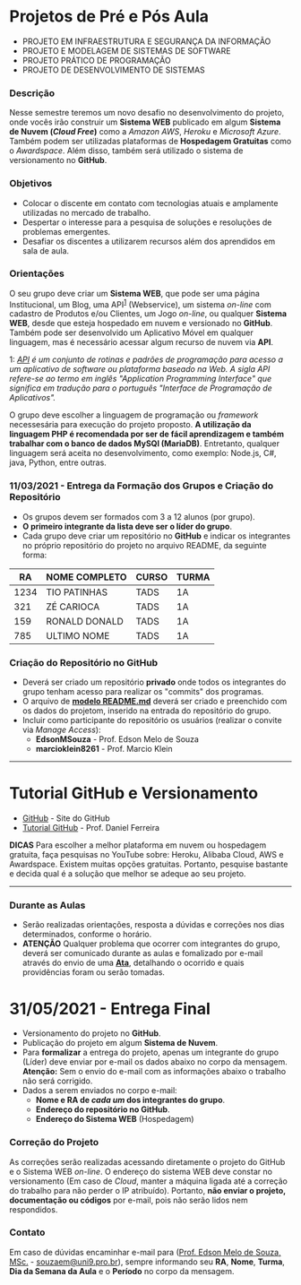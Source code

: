 # Projetos de Pré e Pós Aula
* PROJETO EM INFRAESTRUTURA E SEGURANÇA DA INFORMAÇÃO
* PROJETO E MODELAGEM DE SISTEMAS DE SOFTWARE
* PROJETO PRÁTICO DE PROGRAMAÇÃO
* PROJETO DE DESENVOLVIMENTO DE SISTEMAS

### Descrição
Nesse semestre teremos um novo desafio no desenvolvimento do projeto, onde vocês irão construir um **Sistema WEB** publicado em algum **Sistema de Nuvem (*Cloud Free*)** como a *Amazon AWS*, *Heroku* e *Microsoft Azure*. Também podem ser utilizadas plataformas de **Hospedagem Gratuitas** como o *Awardspace*. Além disso, também será utilizado o sistema de versionamento no **GitHub**. 

### Objetivos
* Colocar o discente em contato com tecnologias atuais e amplamente utilizadas no mercado de trabalho.
* Despertar o interesse para a pesquisa de soluções e resoluções de problemas emergentes.
* Desafiar os discentes a utilizarem recursos além dos aprendidos em sala de aula.

### Orientações
O seu grupo deve criar um **Sistema WEB**, que pode ser uma página Institucional, um Blog, uma API<sup>[1](#myfootnote1)</sup> (Webservice), um sistema *on-line* com cadastro de Produtos e/ou Clientes, um Jogo *on-line*, ou qualquer **Sistema WEB**, desde que esteja hospedado em nuvem e versionado no **GitHub**. Também pode ser desenvolvido um Aplicativo Móvel em qualquer linguagem, mas é necessário acessar algum recurso de nuvem via **API**.

<a name="myfootnote1">1</a>: *[API](https://www.techtudo.com.br/listas/2020/06/o-que-e-api-e-para-que-serve-cinco-perguntas-e-respostas.ghtml) é um conjunto de rotinas e padrões de programação para acesso a um aplicativo de software ou plataforma baseado na Web. A sigla API refere-se ao termo em inglês "Application Programming Interface" que significa em tradução para o português "Interface de Programação de Aplicativos".*

O grupo deve escolher a linguagem de programação ou *framework* necessesária para execução do projeto proposto. **A utilização da linguagem PHP é recomendada por ser de fácil aprendizagem e também trabalhar com o banco de dados MySQl (MariaDB)**. Entretanto, qualquer linguagem será aceita no desenvolvimento, como exemplo: Node.js, C#, java, Python, entre outras.

### **11/03/2021** - Entrega da Formação dos Grupos e Criação do Repositório 
* Os grupos devem ser formados com 3 a 12 alunos (por grupo).
* **O primeiro integrante da lista deve ser o líder do grupo**.
* Cada grupo deve criar um repositório no **GitHub** e indicar os integrantes no próprio repositório do projeto no arquivo README, da seguinte forma:

| RA   | NOME COMPLETO | CURSO | TURMA |
|------|---------------|-------|-------|
| 1234 | TIO PATINHAS  | TADS  | 1A    |
| 321  | ZÉ CARIOCA    | TADS  | 1A    |
| 159  | RONALD DONALD | TADS  | 1A    |
| 785  | ULTIMO NOME   | TADS  | 1A    |

### Criação do Repositório no GitHub
* Deverá ser criado um repositório **privado** onde todos os integrantes do grupo tenham acesso para realizar os "commits" dos programas. 
* O arquivo de **[modelo README.md](exemplo_readme.md)** deverá ser criado e preenchido com os dados do projetom, inserido na entrada do repositório do grupo.
* Incluir como participante do repositório os usuários (realizar o convite via *Manage Access*):
	+ **EdsonMSouza** - Prof. Edson Melo de Souza
	+ **marcioklein8261** - Prof. Marcio Klein

<hr>

# Tutorial GitHub e Versionamento
* [GitHub](https://www.github.com) - Site do GitHub
* [Tutorial GitHub](https://www.youtube.com/watch?v=IEz_0ZQZ3sQ&list=PL4ITHPnJ4STiWISI4cwYoaAy5PATKOh9x) - Prof. Daniel Ferreira

**DICAS**
Para escolher a melhor plataforma em nuvem ou hospedagem gratuita, faça pesquisas no YouTube sobre: Heroku, Alibaba Cloud, AWS e Awardspace. Existem muitas opções gratuitas. Portanto, pesquise bastante e decida qual é a solução que melhor se adeque ao seu projeto.

<hr>

### Durante as Aulas
* Serão realizadas orientações, resposta a dúvidas e correções nos dias determinados, conforme o horário.
* **ATENÇÃO** Qualquer problema que ocorrer com integrantes do grupo, deverá ser comunicado durante as aulas e fomalizado por e-mail através do envio de uma **[Ata](https://github.com/EdsonMSouza/projetos-2021.1/blob/main/Modelo%20de%20Ata.docx)**, detalhando o ocorrido e quais providências foram ou serão tomadas.

# **31/05/2021** - Entrega Final
* Versionamento do projeto no **GitHub**. 
* Publicação do projeto em algum **Sistema de Nuvem**.
* Para **formalizar** a entrega do projeto, apenas um integrante do grupo (Líder) deve enviar por e-mail os dados abaixo no corpo da mensagem. **Atenção:** Sem o envio do e-mail com as informações abaixo o trabalho não será corrigido.
* Dados a serem enviados no corpo e-mail:
	+ **Nome e RA de *cada um* dos integrantes do grupo**.
	+ **Endereço do repositório no GitHub**.
	+ **Endereço do Sistema WEB** (Hospedagem)

### Correção do Projeto
As correções serão realizadas acessando diretamente o projeto do GitHub e o Sistema WEB *on-line*. O endereço do sistema WEB deve constar no versionamento (Em caso de *Cloud*, manter a máquina ligada até a correção do trabalho para não perder o IP atribuído). Portanto, **não enviar o projeto, documentação ou códigos** por e-mail, pois não serão lidos nem respondidos. 

### Contato
 Em caso de dúvidas encaminhar e-mail para ([Prof. Edson Melo de Souza, MSc.](mailto:souzaem@uni9.pro.br) - souzaem@uni9.pro.br), sempre informando seu **RA**, **Nome**, **Turma**, **Dia da Semana da Aula** e o **Período** no corpo da mensagem.